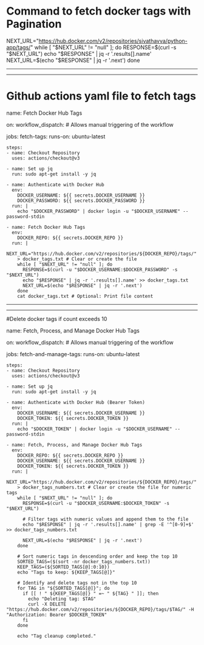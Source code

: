 # Command to fetch docker tags  with Pagination
NEXT_URL="https://hub.docker.com/v2/repositories/sivathavva/python-app/tags/"
while [ "$NEXT_URL" != "null" ]; do
  RESPONSE=$(curl -s "$NEXT_URL")
  echo "$RESPONSE" | jq -r '.results[].name'
  NEXT_URL=$(echo "$RESPONSE" | jq -r '.next')
done

________________________________________________________________________________________________________________________________________
________________________________________________________________________________________________________________________________________
# Github actions yaml file to fetch tags 



name: Fetch Docker Hub Tags

on:
  workflow_dispatch: # Allows manual triggering of the workflow

jobs:
  fetch-tags:
    runs-on: ubuntu-latest

    steps:
    - name: Checkout Repository
      uses: actions/checkout@v3

    - name: Set up jq
      run: sudo apt-get install -y jq

    - name: Authenticate with Docker Hub
      env:
        DOCKER_USERNAME: ${{ secrets.DOCKER_USERNAME }}
        DOCKER_PASSWORD: ${{ secrets.DOCKER_PASSWORD }}
      run: |
        echo "$DOCKER_PASSWORD" | docker login -u "$DOCKER_USERNAME" --password-stdin

    - name: Fetch Docker Hub Tags
      env:
        DOCKER_REPO: ${{ secrets.DOCKER_REPO }}
      run: |
        NEXT_URL="https://hub.docker.com/v2/repositories/${DOCKER_REPO}/tags/"
        > docker_tags.txt # Clear or create the file
        while [ "$NEXT_URL" != "null" ]; do
          RESPONSE=$(curl -u "$DOCKER_USERNAME:$DOCKER_PASSWORD" -s "$NEXT_URL")
          echo "$RESPONSE" | jq -r '.results[].name' >> docker_tags.txt
          NEXT_URL=$(echo "$RESPONSE" | jq -r '.next')
        done
        cat docker_tags.txt # Optional: Print file content

_______________________________________________________________________________________________________________________________________________________________
________________________________________________________________________________________________________________________________________________________________
#Delete docker tags if count exceeds 10

name: Fetch, Process, and Manage Docker Hub Tags

on:
  workflow_dispatch: # Allows manual triggering of the workflow

jobs:
  fetch-and-manage-tags:
    runs-on: ubuntu-latest

    steps:
    - name: Checkout Repository
      uses: actions/checkout@v3

    - name: Set up jq
      run: sudo apt-get install -y jq

    - name: Authenticate with Docker Hub (Bearer Token)
      env:
        DOCKER_USERNAME: ${{ secrets.DOCKER_USERNAME }}
        DOCKER_TOKEN: ${{ secrets.DOCKER_TOKEN }}
      run: |
        echo "$DOCKER_TOKEN" | docker login -u "$DOCKER_USERNAME" --password-stdin

    - name: Fetch, Process, and Manage Docker Hub Tags
      env:
        DOCKER_REPO: ${{ secrets.DOCKER_REPO }}
        DOCKER_USERNAME: ${{ secrets.DOCKER_USERNAME }}
        DOCKER_TOKEN: ${{ secrets.DOCKER_TOKEN }}
      run: |
        NEXT_URL="https://hub.docker.com/v2/repositories/${DOCKER_REPO}/tags/"
        > docker_tags_numbers.txt # Clear or create the file for numeric tags
        while [ "$NEXT_URL" != "null" ]; do
          RESPONSE=$(curl -u "$DOCKER_USERNAME:$DOCKER_TOKEN" -s "$NEXT_URL")
          
          # Filter tags with numeric values and append them to the file
          echo "$RESPONSE" | jq -r '.results[].name' | grep -E '^[0-9]+$' >> docker_tags_numbers.txt
          
          NEXT_URL=$(echo "$RESPONSE" | jq -r '.next')
        done

        # Sort numeric tags in descending order and keep the top 10
        SORTED_TAGS=($(sort -nr docker_tags_numbers.txt))
        KEEP_TAGS=(${SORTED_TAGS[@]:0:10})
        echo "Tags to keep: ${KEEP_TAGS[@]}"

        # Identify and delete tags not in the top 10
        for TAG in "${SORTED_TAGS[@]}"; do
          if [[ ! " ${KEEP_TAGS[@]} " =~ " ${TAG} " ]]; then
            echo "Deleting tag: $TAG"
            curl -X DELETE "https://hub.docker.com/v2/repositories/${DOCKER_REPO}/tags/$TAG/" -H "Authorization: Bearer $DOCKER_TOKEN"
          fi
        done

        echo "Tag cleanup completed."
